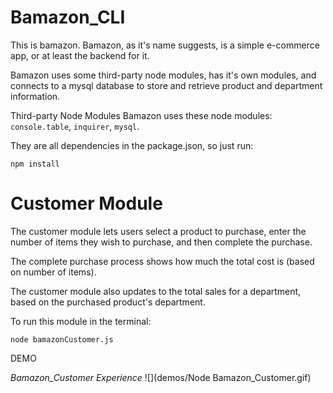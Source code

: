 # Bamazon_CLI

This is bamazon. Bamazon, as it's name suggests, is a simple e-commerce app, or at least the backend for it. 

Bamazon uses some third-party node modules, has it's own modules, and connects to a mysql database to store and retrieve product and department information.

Third-party Node Modules
Bamazon uses these node modules: ```console.table```, ```inquirer```, ```mysql```.

They are all dependencies in the package.json, so just run:

```npm install```

# Customer Module
The customer module lets users select a product to purchase, enter the number of items they wish to purchase, and then complete the purchase.

The complete purchase process shows how much the total cost is (based on number of items).

The customer module also updates to the total sales for a department, based on the purchased product's department.

To run this module in the terminal:

```node bamazonCustomer.js```

DEMO

*Bamazon_Customer Experience*
![](demos/Node Bamazon_Customer.gif)
